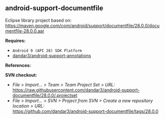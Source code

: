 ## android-support-documentfile

Eclipse library project based on:<br/>
https://maven.google.com/com/android/support/documentfile/28.0.0/documentfile-28.0.0.aar

**Requires:**
- `Android 9 (API 28) SDK Platform`
- [dandar3/android-support-annotations](https://github.com/dandar3/android-support-annotations/tree/28.0.0)

**References:**


**SVN checkout:**
- _File > Import... > Team > Team Project Set > URL:_<br/>
  https://raw.githubusercontent.com/dandar3/android-support-documentfile/28.0.0/.projectset
- _File > Import... > SVN > Project from SVN > Create a new repository location > URL:_<br/>
  https://github.com/dandar3/android-support-documentfile/tags/28.0.0
